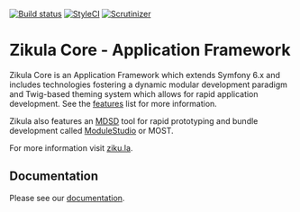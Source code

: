 [![Build status](https://github.com/zikula/core/workflows/Build%20and%20test/badge.svg)](https://github.com/zikula/core/actions?query=workflow%3A"Build+and+test")
[![StyleCI](https://styleci.io/repos/781544/shield?branch=main)](https://styleci.io/repos/781544)
[![Scrutinizer](https://scrutinizer-ci.com/g/zikula/core/badges/quality-score.png?b=main)](https://scrutinizer-ci.com/g/zikula/core/)

# Zikula Core - Application Framework

Zikula Core is an Application Framework which extends Symfony 6.x and includes technologies fostering a dynamic modular development paradigm and Twig-based theming system which allows for rapid application development. See the [features](https://docs.ziku.la/index.html#features-of-zikula) list for more information.

Zikula also features an [MDSD](https://en.wikipedia.org/wiki/Model-driven_engineering) tool for rapid prototyping and bundle development called [ModuleStudio](https://modulestudio.de/en/) or MOST.

For more information visit [ziku.la](https://ziku.la/).

## Documentation

Please see our [documentation](https://docs.ziku.la).
